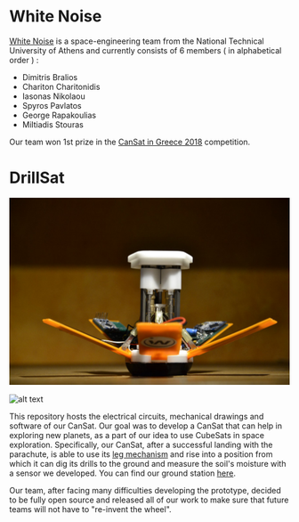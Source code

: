 # White Noise
[White Noise](https://www.facebook.com/WhiteNoiseGRE/) is a space-engineering team from the National Technical University of Athens and currently consists of 6 members ( in alphabetical order ) :

 - Dimitris Bralios
 - Chariton Charitonidis
 - Iasonas Nikolaou
 - Spyros Pavlatos
 - George Rapakoulias
 - Miltiadis Stouras

Our team won 1st prize in the [CanSat in Greece 2018](https://cansat.gr/) competition.


# DrillSat
![alt text](DrillSat.jpg)


![alt text](prize.jpg)


This repository hosts the electrical circuits, mechanical drawings and software of our CanSat. Our goal was to develop a CanSat that can help in exploring new planets, as a part of our idea to use CubeSats in space exploration. Specifically, our CanSat, after a successful landing with the parachute, is able to use its [leg mechanism](https://www.youtube.com/watch?v=kTSUgSXn8OM) and rise into a position from which it can dig its drills to the ground and measure the soil's moisture with a sensor we developed.
You can find our ground station [here](https://github.com/MStou/CanSat2018-Ground-Station).

Our team, after facing many difficulties developing the prototype, decided to be fully open source and released all of our work to make sure that future teams will not have to "re-invent the wheel".
